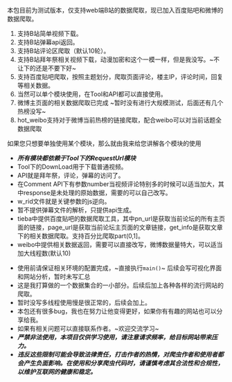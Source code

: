 本包目前为测试版本，仅支持web端B站的数据爬取，现已加入百度贴吧和微博的数据爬取。
1. 支持B站简单视频下载。
2. 支持B站弹幕api返回。
3. 支持B站评论区爬取（默认10轮）。
4. 支持B站拜年祭相关视频下载，动漫加密和这个一模一样，但是我没写。~不让下的还是不要下好~
5. 支持百度贴吧爬取，按照主题划分，爬取页面评论，楼主IP，评论时间，回复等相关数据。
6. 当然可以单个模块使用，在Tool和API都可以直接使用。
7. 微博主页面的相关数据爬取已完成 ~暂时没有进行大规模测试，后面还有几个热榜没写~
8. hot_weibo支持对于微博当前热榜的链接爬取，配合weibo可以对当前话题全数据爬取

如果您只想要单独使用某个模块，那么就由我来给您讲解各个模块的使用
- ***所有模块都依赖于Tool下的RequestUrl模块***
- Tool下的DownLoad用于下载普通视频。
- API就是拜年祭，评论，弹幕的访问了。
- 在Comment API下有参数number当视频评论特别多的时候可以适当加大，其中response是未处理的原始数据，需要的可以自己改写。
- w_rid文件就是关键参数的js逆向。
- 暂不提供弹幕文件的解析，只提供api生成。
- tieba中提供百度贴吧的数据爬取工具，其中pn_url是获取当前论坛的所有主页面的链接，page_url是获取当前论坛主页面的文章链接，get_info是获取文章下的相关数据爬取。支持百分比爬取part(0,1]。
- weibo中提供相关数据返回，需要可以直接改写，微博数据量特大，可以适当加大线程数(默认10)


* 使用前请保证相关环境的配置完成，~直接执行`main()`~ 后续会写可视化界面和网站分析，暂时未写汇总
* 这是我打算做的一个数据集合的一小部分。后续后加上各种各样的流行网站的爬取。
* 暂时没写多线程使用慢是很正常的，后续会加上。
* 本包还有很多bug，我也在努力让他变得更好，如果你有有趣的网站也可以分享给我。
* 如果有相关问题可以直接联系作者。~欢迎交流学习~
* ***严禁非法使用，本项目仅供学习使用，请注意请求频率，给目标网站带来压力。***
* ***违反这些限制可能会导致法律责任，打击作者的热情，对爬虫作者和使用者都会产生负面影响。在使用和分享爬虫代码时，请谨慎考虑其合法性和合规性，以维护互联网的健康和稳定。***
